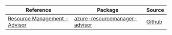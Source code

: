 | Reference | Package | Source |
|---|---|---|
|[Resource Management - Advisor](resourcemanager-advisor-readme.md)|[azure-resourcemanager-advisor](https://repo1.maven.org/maven2/com/azure/resourcemanager/azure-resourcemanager-advisor)|[Github](https://github.com/Azure/azure-sdk-for-java/blob/main/sdk/advisor/azure-resourcemanager-advisor)|
